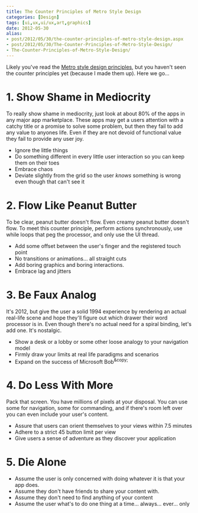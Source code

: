 ```yaml
---
title: The Counter Principles of Metro Style Design
categories: [Design]
tags: [ui,ux,ui/ux,art,graphics]
date: 2012-05-30
alias:
- post/2012/05/30/the-counter-principles-of-metro-style-design.aspx
- post/2012/05/30/The-Counter-Principles-of-Metro-Style-Design/
- The-Counter-Principles-of-Metro-Style-Design/
---
```


Likely you&#39;ve read the [Metro style design principles](http://msdn.microsoft.com/en-us/library/windows/apps/Hh781237.aspx), but you haven&#39;t seen the counter principles yet (because I made them up). Here we go...


# 1\. Show Shame in Mediocrity

To really show shame in mediocrity, just look at about 80% of the apps in any major app marketplace. These apps may get a users attention with a catchy title or a promise to solve some problem, but then they fail to add any value to anyones life. Even if they are not devoid of functional value they fail to provide any user joy.

*   Ignore the little things
*   Do something different in every little user interaction so you can keep them on their toes
*   Embrace chaos
*   Deviate slightly from the grid so the user _knows_ something is wrong even though that can&#39;t see it

# 2\. Flow Like Peanut Butter

To be clear, peanut butter doesn&#39;t flow. Even creamy peanut butter doesn&#39;t flow. To meet this counter principle, perform actions synchronously, use while loops that peg the processor, and only use the UI thread.

*   Add some offset between the user&#39;s finger and the registered touch point
*   No transitions or animations... all straight cuts
*   Add boring graphics and boring interactions.
*   Embrace lag and jitters

# 3\. Be Faux Analog

It&#39;s 2012, but give the user a solid 1994 experience by rendering an actual real-life scene and hope they&#39;ll figure out which drawer their word processor is in. Even though there&#39;s no actual need for a spiral binding, let&#39;s add one. It&#39;s nostalgic.

*   Show a desk or a lobby or some other loose analogy to your navigation model
*   Firmly draw your limits at real life paradigms and scenarios
*   Expand on the success of Microsoft Bob<sup>&amp;copy;</sup>

# 4\. Do Less With More

Pack that screen. You have millions of pixels at your disposal. You can use some for navigation, some for commanding, and if there&#39;s room left over you can even include your user&#39;s content.

*   Assure that users can orient themselves to your views within 7.5 minutes
*   Adhere to a strict 45 button limit per view
*   Give users a sense of adventure as they discover your application

# 5\. Die Alone

*   Assume the user is only concerned with doing whatever it is that your app does.
*   Assume they don&#39;t have friends to share your content with.
*   Assume they don&#39;t need to find anything of your content
*   Assume the user what&#39;s to do one thing at a time... always... ever... only